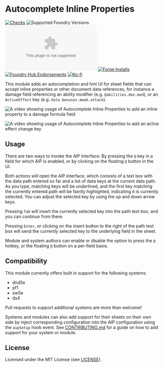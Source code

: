 # Autocomplete Inline Properties

[![Checks](https://github.com/ghost-fvtt/FVTT-Autocomplete-Inline-Properties/workflows/Checks/badge.svg)](https://github.com/ghost-fvtt/FVTT-Autocomplete-Inline-Properties/actions)
![Supported Foundry Versions](https://img.shields.io/endpoint?url=https://foundryshields.com/version?url=https://raw.githubusercontent.com/ghost-fvtt/FVTT-Autocomplete-Inline-Properties/master/module.json)
![Latest Release Download Count](https://img.shields.io/github/downloads/ghost-fvtt/FVTT-Autocomplete-Inline-Properties/latest/module.zip)
[![Forge Installs](https://img.shields.io/badge/dynamic/json?label=Forge%20Installs&query=package.installs&suffix=%25&url=https%3A%2F%2Fforge-vtt.com%2Fapi%2Fbazaar%2Fpackage%2Fautocomplete-inline-properties&colorB=4aa94a)](https://forge-vtt.com/bazaar#package=autocomplete-inline-properties)
[![Foundry Hub Endorsements](https://img.shields.io/endpoint?logoColor=white&url=https%3A%2F%2Fwww.foundryvtt-hub.com%2Fwp-json%2Fhubapi%2Fv1%2Fpackage%2Fautocomplete-inline-properties%2Fshield%2Fendorsements)](https://www.foundryvtt-hub.com/package/autocomplete-inline-properties/)
[![Ko-fi](https://img.shields.io/badge/Ko--fi-ghostfvtt-00B9FE?logo=kofi)](https://ko-fi.com/ghostfvtt)


This module adds an autocompletion and hint UI for sheet fields that can accept inline properties or other document data
references, for instance a damage field referencing an ability modifier (e.g. `@abilities.dex.mod`), or an
`ActiveEffect` key (e.g. `data.bonuses.mwak.attack`).

![A video showing usage of Autocomplete Inline Properties to add an inline property to a damage formula field](https://f002.backblazeb2.com/file/cws-images/FVTT-AIP/autocomplete-inline-properties-damage-roll.gif)

![A video showing usage of Autocomplete Inline Properties to add an active effect change key](https://f002.backblazeb2.com/file/cws-images/FVTT-AIP/autocomplete-inline-properties-active-effect.gif)

## Usage

There are two ways to invoke the AIP interface: By pressing the `@` key in a field for which AIP is enabled, or by
clicking on the floating `@` button in the UI.

Both actions will open the AIP interface, which consists of a text box with the data path entered so far and a list of
data keys at the current data path. As you type, matching keys will be underlined, and the first key matching the
currently entered path will be faintly highlighted, indicating it is currently selected. You can adjust the selected key
by using the up and down arrow keys.

Pressing `Tab` will insert the currently selected key into the path text box, and you can continue from there.

Pressing `Enter`, or clicking on the insert button to the right of the path text box will send the currently selected
key to the underlying field in the sheet.

Module and system authors can enable or disable the option to press the `@` hotkey, or the floating `@` button on a
per-field basis.

## Compatibility

This module currently offers built in support for the following systems:
* dnd5e
* pf1
* sw5e
* ds4

Pull requests to support additional systems are more than welcome!

Systems and modules can also add support for their sheets on their own side by inject corresponding configuration into
the AIP configuration using the `aipSetup` hook event. See [CONTRIBUTING.md](CONTRIBUTING.md) for a guide on how to add support for your system or
module.

## License

Licensed under the MIT License (see [LICENSE](LICENSE)).
